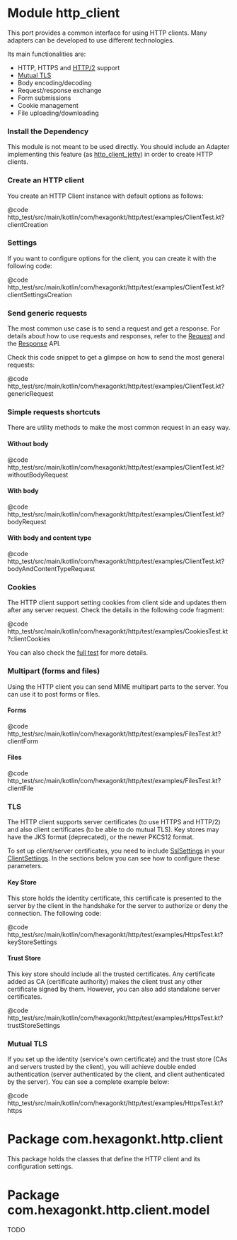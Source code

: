 
# Module http_client
This port provides a common interface for using HTTP clients. Many adapters can be developed to use
different technologies.

Its main functionalities are:

* HTTP, HTTPS and [HTTP/2] support
* [Mutual TLS]
* Body encoding/decoding
* Request/response exchange
* Form submissions
* Cookie management
* File uploading/downloading

[HTTP/2]: https://en.wikipedia.org/wiki/HTTP/2
[Mutual TLS]: https://en.wikipedia.org/wiki/Mutual_authentication

### Install the Dependency
This module is not meant to be used directly. You should include an Adapter implementing this
feature (as [http_client_jetty]) in order to create HTTP clients.

[http_client_jetty]: /http_client_jetty

### Create an HTTP client
You create an HTTP Client instance with default options as follows:

@code http_test/src/main/kotlin/com/hexagonkt/http/test/examples/ClientTest.kt?clientCreation

### Settings
If you want to configure options for the client, you can create it with the following code:

@code http_test/src/main/kotlin/com/hexagonkt/http/test/examples/ClientTest.kt?clientSettingsCreation

### Send generic requests
The most common use case is to send a request and get a response. For details about how to
use requests and responses, refer to the [Request] and the [Response] API.

Check this code snippet to get a glimpse on how to send the most general requests:

@code http_test/src/main/kotlin/com/hexagonkt/http/test/examples/ClientTest.kt?genericRequest

[Request]: /api/http_client/com.hexagonkt.http.client/-request
[Response]: /api/http_client/com.hexagonkt.http.client/-response

### Simple requests shortcuts
There are utility methods to make the most common request in an easy way.

#### Without body
@code http_test/src/main/kotlin/com/hexagonkt/http/test/examples/ClientTest.kt?withoutBodyRequest

#### With body
@code http_test/src/main/kotlin/com/hexagonkt/http/test/examples/ClientTest.kt?bodyRequest

#### With body and content type
@code http_test/src/main/kotlin/com/hexagonkt/http/test/examples/ClientTest.kt?bodyAndContentTypeRequest

### Cookies
The HTTP client support setting cookies from client side and updates them after any server request.
Check the details in the following code fragment:

@code http_test/src/main/kotlin/com/hexagonkt/http/test/examples/CookiesTest.kt?clientCookies

You can also check the [full test] for more details.

[full test]: https://github.com/hexagonkt/hexagon/blob/master/http_server/src/test/kotlin/com/hexagonkt/http/test/examples/CookiesTest.kt

### Multipart (forms and files)
Using the HTTP client you can send MIME multipart parts to the server. You can use it to post forms
or files.

#### Forms
@code http_test/src/main/kotlin/com/hexagonkt/http/test/examples/FilesTest.kt?clientForm

#### Files
@code http_test/src/main/kotlin/com/hexagonkt/http/test/examples/FilesTest.kt?clientFile

### TLS
The HTTP client supports server certificates (to use HTTPS and HTTP/2) and also client certificates
(to be able to do mutual TLS). Key stores may have the JKS format (deprecated), or the newer PKCS12
format.

To set up client/server certificates, you need to include [SslSettings] in your [ClientSettings]. In
the sections below you can see how to configure these parameters.

[SslSettings]: /api/http/com.hexagonkt.http/-ssl-settings
[ClientSettings]: /api/http_client/com.hexagonkt.http.client/-client-settings

#### Key Store
This store holds the identity certificate, this certificate is presented to the server by the client
in the handshake for the server to authorize or deny the connection. The following code:

@code http_test/src/main/kotlin/com/hexagonkt/http/test/examples/HttpsTest.kt?keyStoreSettings

#### Trust Store
This key store should include all the trusted certificates. Any certificate added as CA (certificate
authority) makes the client trust any other certificate signed by them. However, you can also add
standalone server certificates.

@code http_test/src/main/kotlin/com/hexagonkt/http/test/examples/HttpsTest.kt?trustStoreSettings

### Mutual TLS
If you set up the identity (service's own certificate) and the trust store (CAs and servers trusted
by the client), you will achieve double ended authentication (server authenticated by the client,
and client authenticated by the server). You can see a complete example below:

@code http_test/src/main/kotlin/com/hexagonkt/http/test/examples/HttpsTest.kt?https

# Package com.hexagonkt.http.client
This package holds the classes that define the HTTP client and its configuration settings.

# Package com.hexagonkt.http.client.model
TODO
